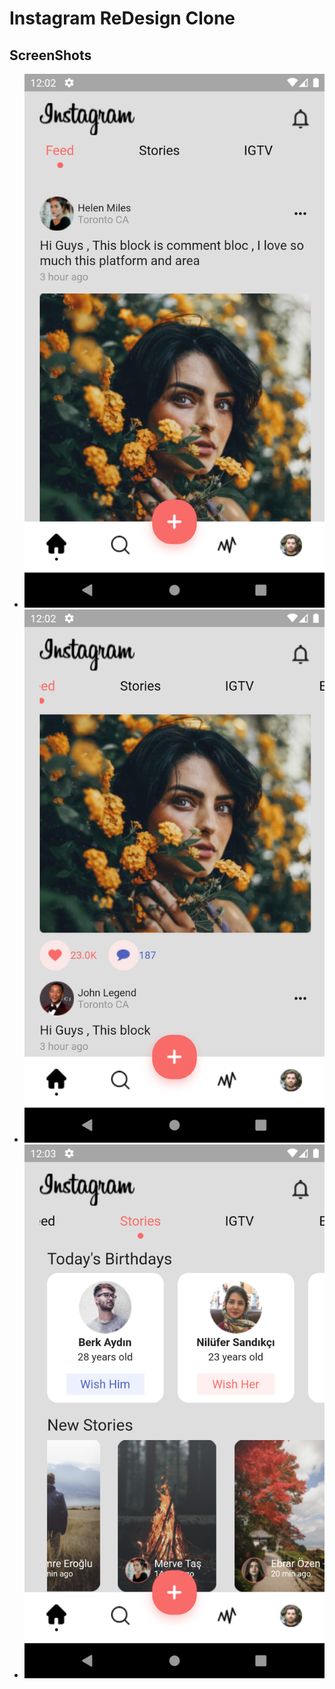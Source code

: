 # Instagram ReDesign Clone

## ScreenShots
- ![](./ss/ss1.png)
- ![](./ss/ss2.png)
- ![](./ss/ss3.png)



